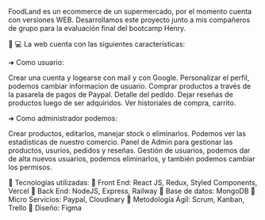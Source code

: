 FoodLand es un ecommerce de un supermercado, por el momento cuenta con versiones WEB. Desarrollamos este proyecto junto a mis compañeros de grupo para la evaluación final del bootcamp Henry.

🚀 💻 La web cuenta con las siguientes características:

➜ Como usuario:

Crear una cuenta y logearse con mail y con Google.
Personalizar el perfil, podemos cambiar informacion de usuario.
Comprar productos a través de la pasarela de pagos de Paypal.
Detalle del pedido.
Dejar reseñas de productos luego de ser adquiridos.
Ver historiales de compra, carrito.

➜ Como administrador podemos:

Crear productos, editarlos, manejar stock o eliminarlos.
Podemos ver las estadisticas de nuestro comercio.
Panel de Admin para gestionar las productos, usurios, pedidos y reseñas.
Gestión de usuarios, podemos dar de alta nuevos usuarios, podemos eliminarlos, y también podemos cambiar los permisos.

🚀 Tecnologías utilizadas:
📌 Front End: React JS, Redux, Styled Components, Vercel
📌 Back End: NodeJS, Express, Railway
📌 Base de datos: MongoDB
📌 Micro Servicios: Paypal, Cloudinary
📌 Metodología Ágil: Scrum, Kanban, Trello
📌 Diseño: Figma
